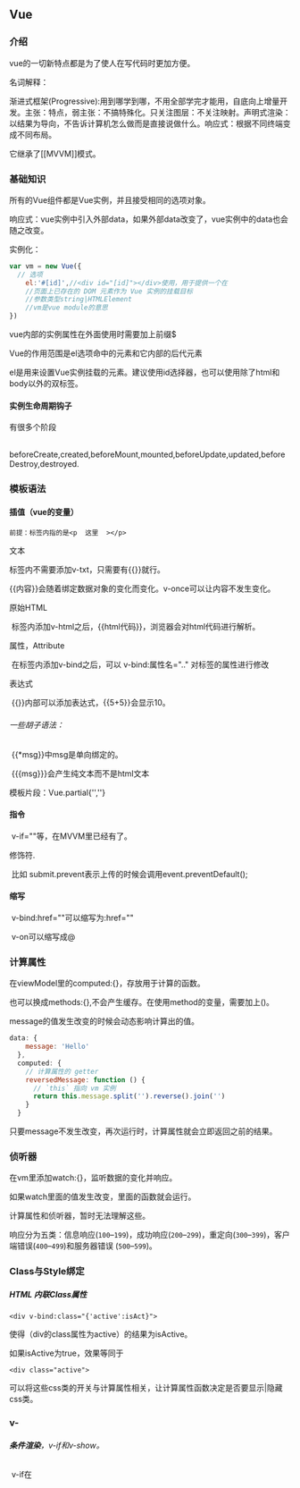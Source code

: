 ## Vue

### 介绍

vue的一切新特点都是为了使人在写代码时更加方便。

名词解释：

渐进式框架(Progressive):用到哪学到哪，不用全部学完才能用，自底向上增量开发。主张：特点，弱主张：不搞特殊化。只关注图层：不关注映射。声明式渲染：以结果为导向，不告诉计算机怎么做而是直接说做什么。响应式：根据不同终端变成不同布局。

它继承了[[MVVM]]模式。

### 基础知识

所有的Vue组件都是Vue实例，并且接受相同的选项对象。

响应式：vue实例中引入外部data，如果外部data改变了，vue实例中的data也会随之改变。

实例化：

```javascript
var vm = new Vue({
  // 选项
    el:'#[id]',//<div id="[id]"></div>使用，用于提供一个在
    //页面上已存在的 DOM 元素作为 Vue 实例的挂载目标
    //参数类型string|HTMLElement
    //vm是vue module的意思
})


```

vue内部的实例属性在外面使用时需要加上前缀$

Vue的作用范围是el选项命中的元素和它内部的后代元素

el是用来设置Vue实例挂载的元素。建议使用id选择器，也可以使用除了html和body以外的双标签。

#### 实例生命周期钩子

有很多个阶段

​	beforeCreate,created,beforeMount,mounted,beforeUpdate,updated,beforeDestroy,destroyed.



### 模板语法

#### 插值（vue的变量）

```
前提：标签内指的是<p  这里  ></p>
```

文本

标签内不需要添加v-txt，只需要有{{}}就行。

​	{{内容}}会随着绑定数据对象的变化而变化。v-once可以让内容不发生变化。

原始HTML

​	标签内添加v-html之后，{{html代码}}，浏览器会对html代码进行解析。

属性，Attribute

​	在标签内添加v-bind之后，可以       v-bind:属性名=".."       对标签的属性进行修改

表达式

​	{{}}内部可以添加表达式，{{5+5}}会显示10。

###### 	一些胡子语法：

​	{{*msg}}中msg是单向绑定的。

​	{{{msg}}}会产生纯文本而不是html文本

模板片段：Vue.partial{'',''}

#### 指令

​	v-if=""等，在MVVM里已经有了。

修饰符.

​	比如   submit.prevent表示上传的时候会调用event.preventDefault();

#### 缩写

​	v-bind:href=""可以缩写为:href=""

​	v-on可以缩写成@

### 计算属性

在viewModel里的computed:{}，存放用于计算的函数。

也可以换成methods:{},不会产生缓存。在使用method的变量，需要加上()。

message的值发生改变的时候会动态影响计算出的值。



```js
data: {
    message: 'Hello'
  },
  computed: {
    // 计算属性的 getter
    reversedMessage: function () {
      // `this` 指向 vm 实例
      return this.message.split('').reverse().join('')
    }
  }
```

只要message不发生改变，再次运行时，计算属性就会立即返回之前的结果。

### 侦听器

在vm里添加watch:{}，监听数据的变化并响应。

如果watch里面的值发生改变，里面的函数就会运行。

计算属性和侦听器，暂时无法理解这些。



响应分为五类：信息响应(`100`–`199`)，成功响应(`200`–`299`)，重定向(`300`–`399`)，客户端错误(`400`–`499`)和服务器错误 (`500`–`599`)。

### Class与Style绑定

##### HTML 内联Class属性

```
<div v-bind:class="{'active':isAct}">
```

使得（div的class属性为active）的结果为isActive。

如果isActive为true，效果等同于

```
<div class="active">
```

可以将这些css类的开关与计算属性相关，让计算属性函数决定是否要显示|隐藏css类。

### v-

###### 	**条件渲染**，v-if和v-show。

​	v-if在<template>元素上使用。

​	在上传字符串时，可以在input标签里添加key以清空输入框。

​	v-show可以直接展示



###### **列表渲染**v-for

v-for="item in items"

v-for="(item，index) in items"

index是索引

遍历对象会输出所有的属性的值value

也可选属性名name,索引值index

v-for="(value，name，index) in items"

将v-bind:key属性添加到div里与v-for配合，可以用更好的diff算法维护DOM数据。

数组更新检测：

下面重新复习一下数组方法

![img](https://img-blog.csdnimg.cn/20200713112934848.png?x-oss-process=image/watermark,type_ZmFuZ3poZW5naGVpdGk,shadow_10,text_aHR0cHM6Ly9ibG9nLmNzZG4ubmV0L3dlaXhpbl80NDMyNDEyNA==,size_16,color_FFFFFF,t_70)

- 先确定index为0的地方是头
- `push()`添加尾巴，返回length
- `pop()`去除尾巴，返回尾巴
- `shift()`去除头，返回头
- `unshift()`添加头，返回length
- `splice(a,b)`起始索引a，要删除的项数b，可选：要添加的数组
- `sort()`字符串从小到大排序
- `reverse()`反转



###### v-on="动作"||||@"动作"

动作可以直接是a=a-1;

也可以是methods里的js函数（js函数放在computed里会立即执行一次



v-on:click之后也可以添加字符修饰，修饰符可以串联使用

- `.stop` - 阻止冒泡
- `.prevent` - 阻止默认事件
- `.capture` - 阻止捕获
- `.self` - 只监听触发该元素的事件
- `.once` - 只触发一次
- `.left` - 左键事件
- `.right` - 右键事件
- `.middle` - 中间滚轮事件



###### v-model双向绑定

v-model后面的值是双向绑定的

双向绑定的意思是客户端对数据的修改也可以影响到页面。

它支持的标签有：textarea，input:text,checkbox,radio,select

文本框里，model.lazy:按下enter之后数据才会发生改变.同样model.number之后才能自动识别成数字。



### 组件component

和自定义标签有点像，不同之处是自定义标签需要字符。

全局注册方法**Vue.component（tagName，options）**

但是不会这样做，一般就是在src/view新建一个vue文件来封装一个组件。



局部注册